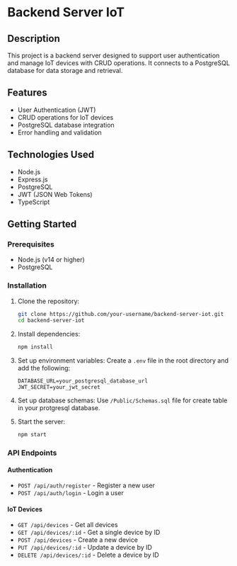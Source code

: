 
# Backend Server IoT

## Description
This project is a backend server designed to support user authentication and manage IoT devices with CRUD operations. It connects to a PostgreSQL database for data storage and retrieval.

## Features
- User Authentication (JWT)
- CRUD operations for IoT devices
- PostgreSQL database integration
- Error handling and validation

## Technologies Used
- Node.js
- Express.js
- PostgreSQL
- JWT (JSON Web Tokens)
- TypeScript

## Getting Started

### Prerequisites
- Node.js (v14 or higher)
- PostgreSQL

### Installation
1. Clone the repository:
    ```bash
    git clone https://github.com/your-username/backend-server-iot.git
    cd backend-server-iot
    ```

2. Install dependencies:
    ```bash
    npm install
    ```

3. Set up environment variables:
    Create a `.env` file in the root directory and add the following:
    ```env
    DATABASE_URL=your_postgresql_database_url
    JWT_SECRET=your_jwt_secret
    ```

4. Set up database schemas:
    Use `/Public/Schemas.sql` file for create table in your protgresql database.

5. Start the server:
    ```bash
    npm start
    ```

### API Endpoints

#### Authentication
- `POST /api/auth/register` - Register a new user
- `POST /api/auth/login` - Login a user

#### IoT Devices
- `GET /api/devices` - Get all devices
- `GET /api/devices/:id` - Get a single device by ID
- `POST /api/devices` - Create a new device
- `PUT /api/devices/:id` - Update a device by ID
- `DELETE /api/devices/:id` - Delete a device by ID
